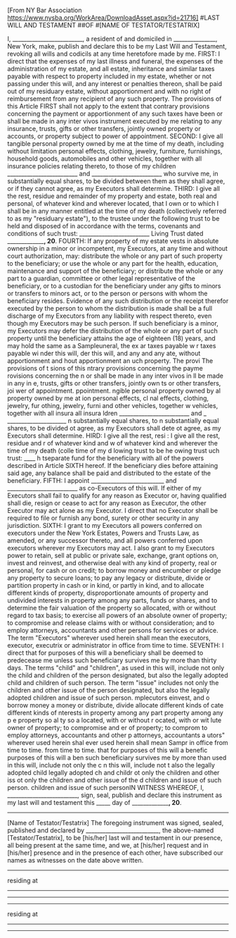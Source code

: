 [From NY Bar Association https://www.nysba.org/WorkArea/DownloadAsset.aspx?id=21716]
#LAST WILL AND TESTAMENT 
##OF
#[NAME OF TESTATOR/TESTATRIX] 

I, _________________________, a resident of and domiciled in _______________, New 
York, make, publish and declare this to be my Last Will and Testament, revoking all wills and 
codicils at any time heretofore made by me. 
FIRST: I direct that the expenses of my last illness and funeral, the expenses of the 
administration of my estate, and all estate, inheritance and similar taxes payable with respect to 
property included in my estate, whether or not passing under this will, and any interest or 
penalties thereon, shall be paid out of my residuary estate, without apportionment and with no 
right of reimbursement from any recipient of any such property. The provisions of this Article 
FIRST shall not apply to the extent that contrary provisions concerning the payment or 
apportionment of any such taxes have been or shall be made in any inter vivos instrument 
executed by me relating to any insurance, trusts, gifts or other transfers, jointly owned property 
or accounts, or property subject to power of appointment. 
SECOND: I give all tangible personal property owned by me at the time of my death, 
including without limitation personal effects, clothing, jewelry, furniture, furnishings, household 
goods, automobiles and other vehicles, together with all insurance policies relating thereto, to 
those of my children _________________________ and _________________________ who 
survive me, in substantially equal shares, to be divided between them as they shall agree, or if 
they cannot agree, as my Executors shall determine. 
THIRD: I give all the rest, residue and remainder of my property and estate, both real and 
personal, of whatever kind and wherever located, that I own or to which I shall be in any manner 
entitled at the time of my death (collectively referred to as my "residuary estate"), to the trustee 
under the following trust to be held and disposed of in accordance with the terms, covenants and 
conditions of such trust: _________________________ Living Trust dated _______________, 
20__.
FOURTH: If any property of my estate vests in absolute ownership in a minor or 
incompetent, my Executors, at any time and without court authorization, may: distribute the 
whole or any part of such property to the beneficiary; or use the whole or any part for the health, 
education, maintenance and support of the beneficiary; or distribute the whole or any part to a 
guardian, committee or other legal representative of the beneficiary, or to a custodian for the 
beneficiary under any gifts to minors or transfers to minors act, or to the person or persons with 
whom the beneficiary resides. Evidence of any such distribution or the receipt therefor executed 
by the person to whom the distribution is made shall be a full discharge of my Executors from 
any liability with respect thereto, even though my Executors may be such person. If such 
beneficiary is a minor, my Executors may defer the distribution of the whole or any part of such 
property until the beneficiary attains the age of eighteen (18) years, and may hold the same as a 
Sampleuneral, the ex
ar taxes payable w r taxes payable wi
nder this will, der this will, and any and any 
ate, without apportionment and hout apportionment an
uch property. The provi The provisions of t sions of this 
ntrary provisions concerning the payme rovisions concerning the 
n or shall be made in any inter vivos in ll be made in any in
e, trusts, gifts or other transfers, jointly own ts or other transfers, joi
wer of appointment. ppointment. 
ngible personal property owned by al property owned by me at
ion personal effects, cl nal effects, clothing, jewelry, fur othing, jewelry, furni
and other vehicles, together w vehicles, together with all insura all insura
ldren _________________________ and _ _____________________
n substantially equal shares, to n substantially equal shares, to be divided 
ot agree, as my Executors shall dete ot agree, as my Executors shall determine. 
HIRD: I give all the rest, resi : I give all the rest, residue and r
of whatever kind and w of whatever kind and wherever 
the time of my death (colle time of my d
lowing trust to be he owing trust 
uch trust: ____ h tseparate fund for the beneficiary with all of the powers described in Article SIXTH hereof. If the 
beneficiary dies before attaining said age, any balance shall be paid and distributed to the estate 
of the beneficiary. 
FIFTH: I appoint __________________________ and _________________________ as 
co-Executors of this will. If either of my Executors shall fail to qualify for any reason as 
Executor or, having qualified shall die, resign or cease to act for any reason as Executor, the 
other Executor may act alone as my Executor. I direct that no Executor shall be required to file 
or furnish any bond, surety or other security in any jurisdiction. 
SIXTH: I grant to my Executors all powers conferred on executors under the New York 
Estates, Powers and Trusts Law, as amended, or any successor thereto, and all powers conferred 
upon executors wherever my Executors may act. I also grant to my Executors power to retain, 
sell at public or private sale, exchange, grant options on, invest and reinvest, and otherwise deal 
with any kind of property, real or personal, for cash or on credit; to borrow money and encumber 
or pledge any property to secure loans; to pay any legacy or distribute, divide or partition 
property in cash or in kind, or partly in kind, and to allocate different kinds of property, 
disproportionate amounts of property and undivided interests in property among any parts, funds 
or shares, and to determine the fair valuation of the property so allocated, with or without regard 
to tax basis; to exercise all powers of an absolute owner of property; to compromise and release 
claims with or without consideration; and to employ attorneys, accountants and other persons for 
services or advice. The term "Executors" wherever used herein shall mean the executors, 
executor, executrix or administrator in office from time to time. 
SEVENTH: I direct that for purposes of this will a beneficiary shall be deemed to 
predecease me unless such beneficiary survives me by more than thirty days. The terms "child" 
and "children", as used in this will, include not only the child and children of the person 
designated, but also the legally adopted child and children of such person. The term "issue" 
includes not only the children and other issue of the person designated, but also the legally 
adopted children and issue of such person. mplecutors
einvest, and
o borrow money a money 
or distribute, divide 
allocate different kinds of cate different kinds of
nterests in property among any part property among any p
e property so al ty so a located, with or without r ocated, with or wit
lute owner of property; to compromise and er of property; to comprom
to employ attorneys, accountants and other p attorneys, accountants a
utors" wherever used herein shal ever used herein shall mean Sampr in office from time to time. from time to time. 
that for purposes of this will a benefic purposes of this will a ben
such beneficiary survives me by more than 
used in this will, include not only the c n this will, include not 
t also the legally adopted child legally adopted ch and childr
ot only the children and other iss ot only the children and other issue of the
d children and issue of such person. children and issue of such personIN WITNESS WHEREOF, I, _________________________, sign, seal, publish and 
declare this instrument as my last will and testament this _____ day of _______________, 20__. 
 ______________________________ 
[Name of Testator/Testatrix] 
The foregoing instrument was signed, sealed, published and declared by 
__________________________, the above-named [Testator/Testatrix], to be [his/her] last will 
and testament in our presence, all being present at the same time, and we, at [his/her] request and 
in [his/her] presence and in the presence of each other, have subscribed our names as witnesses 
on the date above written. 
______________________________
residing at 
 ______________________________ 
 ______________________________ 
______________________________
residing at 
 ______________________________ 
 ______________________________ 
